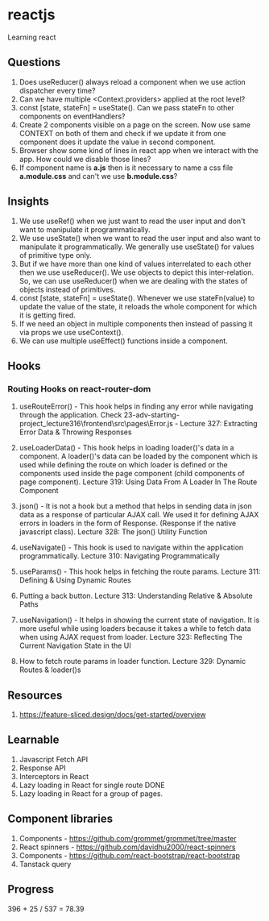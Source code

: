 # reactjs

Learning react

## Questions

1. Does useReducer() always reload a component when we use action dispatcher every time?
2. Can we have multiple <Context.providers> applied at the root level?
3. const [state, stateFn] = useState(). Can we pass stateFn to other components on eventHandlers?
4. Create 2 components visible on a page on the screen. Now use same CONTEXT on both of them and check if we update it from one component does it update the value in second component.
5. Browser show some kind of lines in react app when we interact with the app. How could we disable those lines?
6. If component name is **a.js** then is it necessary to name a css file **a.module.css** and can't we use **b.module.css**?

## Insights

1. We use useRef() when we just want to read the user input and don't want to manipulate it programmatically.
2. We use useState() when we want to read the user input and also want to manipulate it programmatically. We generally use useState() for values of primitive type only.
3. But if we have more than one kind of values interrelated to each other then we use useReducer(). We use objects to depict this inter-relation. So, we can use useReducer() when we are dealing with the states of objects instead of primitives.
4. const [state, stateFn] = useState(). Whenever we use stateFn(value) to update the value of the state, it reloads the whole component for which it is getting fired.
5. If we need an object in multiple components then instead of passing it via props we use useContext().
6. We can use multiple useEffect() functions inside a component.

## Hooks

### Routing Hooks on react-router-dom

1. useRouteError() - This hook helps in finding any error while navigating through the application. Check 23-adv-starting-project_lecture316\frontend\src\pages\Error.js - Lecture 327: Extracting Error Data & Throwing Responses

2. useLoaderData() - This hook helps in loading loader()'s data in a component. A loader()'s data can be loaded by the component which is used while defining the route on which loader is defined or the components used inside the page component (child components of page component). Lecture 319: Using Data From A Loader In The Route Component

3. json() - It is not a hook but a method that helps in sending data in json data as a response of particular AJAX call. We used it for defining AJAX errors in loaders in the form of Response. (Response if the native javascript class). Lecture 328: The json() Utility Function

4. useNavigate() - This hook is used to navigate within the application programmatically. Lecture 310: Navigating Programmatically

5. useParams() - This hook helps in fetching the route params. Lecture 311: Defining & Using Dynamic Routes

6. Putting a back button. Lecture 313: Understanding Relative & Absolute Paths

7. useNavigation() - It helps in showing the current state of navigation. It is more useful while using loaders because it takes a while to fetch data when using AJAX request from loader. Lecture 323: Reflecting The Current Navigation State in the UI

8. How to fetch route params in loader function. Lecture 329: Dynamic Routes & loader()s

## Resources

1. https://feature-sliced.design/docs/get-started/overview

## Learnable

1. Javascript Fetch API
2. Response API
3. Interceptors in React
4. Lazy loading in React for single route DONE
5. Lazy loading in React for a group of pages.

## Component libraries

1. Components - https://github.com/grommet/grommet/tree/master
2. React spinners - https://github.com/davidhu2000/react-spinners
3. Components - https://github.com/react-bootstrap/react-bootstrap
4. Tanstack query

## Progress

396 + 25 / 537 = 78.39
